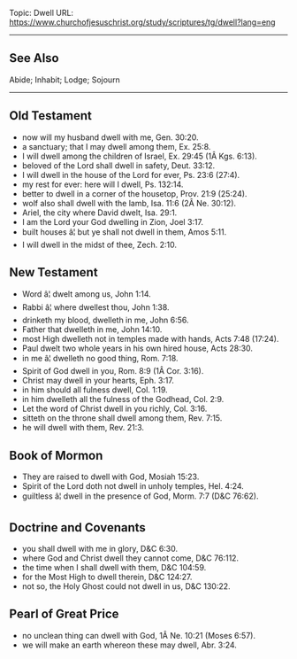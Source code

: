 Topic: Dwell
URL: https://www.churchofjesuschrist.org/study/scriptures/tg/dwell?lang=eng

---

## See Also

Abide; Inhabit; Lodge; Sojourn

---

## Old Testament

- now will my husband dwell with me, Gen. 30:20.
- a sanctuary; that I may dwell among them, Ex. 25:8.
- I will dwell among the children of Israel, Ex. 29:45 (1Â Kgs. 6:13).
- beloved of the Lord shall dwell in safety, Deut. 33:12.
- I will dwell in the house of the Lord for ever, Ps. 23:6 (27:4).
- my rest for ever: here will I dwell, Ps. 132:14.
- better to dwell in a corner of the housetop, Prov. 21:9 (25:24).
- wolf also shall dwell with the lamb, Isa. 11:6 (2Â Ne. 30:12).
- Ariel, the city where David dwelt, Isa. 29:1.
- I am the Lord your God dwelling in Zion, Joel 3:17.
- built houses â¦ but ye shall not dwell in them, Amos 5:11.
- I will dwell in the midst of thee, Zech. 2:10.

## New Testament

- Word â¦ dwelt among us, John 1:14.
- Rabbi â¦ where dwellest thou, John 1:38.
- drinketh my blood, dwelleth in me, John 6:56.
- Father that dwelleth in me, John 14:10.
- most High dwelleth not in temples made with hands, Acts 7:48 (17:24).
- Paul dwelt two whole years in his own hired house, Acts 28:30.
- in me â¦ dwelleth no good thing, Rom. 7:18.
- Spirit of God dwell in you, Rom. 8:9 (1Â Cor. 3:16).
- Christ may dwell in your hearts, Eph. 3:17.
- in him should all fulness dwell, Col. 1:19.
- in him dwelleth all the fulness of the Godhead, Col. 2:9.
- Let the word of Christ dwell in you richly, Col. 3:16.
- sitteth on the throne shall dwell among them, Rev. 7:15.
- he will dwell with them, Rev. 21:3.

## Book of Mormon

- They are raised to dwell with God, Mosiah 15:23.
- Spirit of the Lord doth not dwell in unholy temples, Hel. 4:24.
- guiltless â¦ dwell in the presence of God, Morm. 7:7 (D&C 76:62).

## Doctrine and Covenants

- you shall dwell with me in glory, D&C 6:30.
- where God and Christ dwell they cannot come, D&C 76:112.
- the time when I shall dwell with them, D&C 104:59.
- for the Most High to dwell therein, D&C 124:27.
- not so, the Holy Ghost could not dwell in us, D&C 130:22.

## Pearl of Great Price

- no unclean thing can dwell with God, 1Â Ne. 10:21 (Moses 6:57).
- we will make an earth whereon these may dwell, Abr. 3:24.

